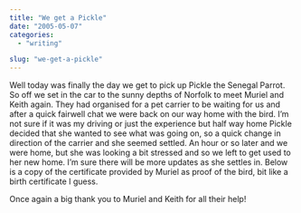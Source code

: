 ```yaml
---
title: "We get a Pickle"
date: "2005-05-07"
categories:
  - "writing"

slug: "we-get-a-pickle"
---
```


Well today was finally the day we get to pick up Pickle the Senegal Parrot.
So off we set in the car to the sunny depths of Norfolk to meet Muriel and Keith again. They had organised for a pet carrier to be waiting for us and after a quick fairwell chat we were back on our way home with the bird.
I’m not sure if it was my driving or just the experience but half way home Pickle decided that she wanted to see what was going on, so a quick change in direction of the carrier and she seemed settled.
An hour or so later and we were home, but she was looking a bit stressed and so we left to get used to her new home. I’m sure there will be more updates as she settles in. Below is a copy of the certificate provided by Muriel as proof of the bird, bit like a birth certificate I guess.
<!-- ![Pickles Certificate](/images/pickle_cert.jpg)   -->
Once again a big thank you to Muriel and Keith for all their help!
